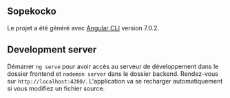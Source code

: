 ## Sopekocko

Le projet a été généré avec [Angular CLI](https://github.com/angular/angular-cli) version 7.0.2.

## Development server

Démarrer `ng serve` pour avoir accès au serveur de développement dans le dossier frontend et `nodemon server` dans le dossier backend. Rendez-vous sur `http://localhost:4200/`. L'application va se recharger automatiquement si vous modifiez un fichier source.